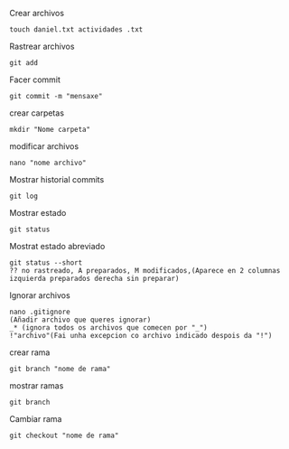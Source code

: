 Crear archivos

    touch daniel.txt actividades .txt

Rastrear archivos

    git add


Facer commit

    git commit -m "mensaxe"

crear carpetas

    mkdir "Nome carpeta"

modificar archivos

    nano "nome archivo"

Mostrar historial commits

    git log

Mostrar estado

    git status

Mostrat estado abreviado

    git status --short
    ?? no rastreado, A preparados, M modificados,(Aparece en 2 columnas izquierda preparados derecha sin preparar)

Ignorar archivos

    nano .gitignore
    (Añadir archivo que queres ignorar)
    _* (ignora todos os archivos que comecen por "_")
    !"archivo"(Fai unha excepcion co archivo indicado despois da "!")

crear rama

    git branch "nome de rama"

mostrar ramas

    git branch

Cambiar rama

    git checkout "nome de rama"